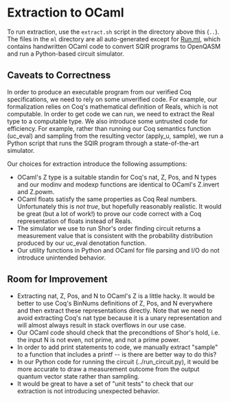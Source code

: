 # Extraction to OCaml

To run extraction, use the `extract.sh` script in the directory above this (`..`). The files in the `ml` directory are all auto-generated except for [Run.ml](ml/Run.ml), which contains handwritten OCaml code to convert SQIR programs to OpenQASM and run a Python-based circuit simulator.

## Caveats to Correctness

In order to produce an executable program from our verified Coq specifications, we need to rely on some unverified code. For example, our formalization relies on Coq's mathematical definition of Reals, which is not computable. In order to get code we can run, we need to extract the Real type to a computable type. We also introduce some untrusted code for efficiency. For example, rather than running our Coq semantics function (uc_eval) and sampling from the resulting vector (apply_u, sample), we run a Python script that runs the SQIR program through a state-of-the-art simulator.

Our choices for extraction introduce the following assumptions:
* OCaml's Z type is a suitable standin for Coq's nat, Z, Pos, and N types and our modinv and modexp functions are identical to OCaml's Z.invert and Z.powm.
* OCaml floats satisfy the same properties as Coq Real numbers. Unfortunately this is *not true*, but hopefully reasonably realistic. It would be great (but a lot of work!) to prove our code correct with a Coq representation of floats instead of Reals.
* The simulator we use to run Shor's order finding circuit returns a measurement value that is consistent with the probability distribution produced by our uc_eval denotation function.
* Our utility functions in Python and OCaml for file parsing and I/O do not introduce unintended behavior.

## Room for Improvement

* Extracting nat, Z, Pos, and N to OCaml's Z is a little hacky. It would be better to use Coq's BinNums definitions of Z, Pos, and N everywhere and then extract these representations directly. Note that we need to avoid extracting Coq's nat type because it is a unary representation and will almost always result in stack overflows in our use case.
* Our OCaml code should check that the precondtions of Shor's hold, i.e. the input N is not even, not prime, and not a prime power.
* In order to add print statements to code, we manually extract "sample" to a function that includes a printf -- is there are better way to do this?
* In our Python code for running the circuit (../run_circuit.py), it would be more accurate to draw a measurement outcome from the output quantum vector state rather than sampling.
* It would be great to have a set of "unit tests" to check that our extraction is not introducing unexpected behavior.
